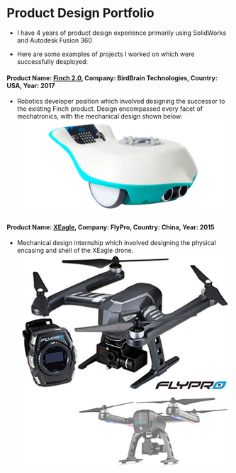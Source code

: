 # Product Design Portfolio

- I have 4 years of product design experience primarily using SolidWorks and Autodesk Fusion 360

- Here are some examples of projects I worked on which were successfully desployed:

#### Product Name: [Finch 2.0](https://www.birdbraintechnologies.com/finch2/),   Company: BirdBrain Technologies,   Country: USA,   Year: 2017
- Robotics developer position which involved designing the successor to the existing Finch product. Design encompassed every facet of mechatronics, with the mechanical design shown below:
![Finch 2.0](images/finch2.jpg)


#### Product Name: [XEagle](http://www.flypro.com/en-xeagle_professional.htm),   Company: FlyPro,   Country: China,   Year: 2015
- Mechanical design internship which involved designing the physical encasing and shell of the XEagle drone.
![XEagle](images/xeagle.jpg) 
